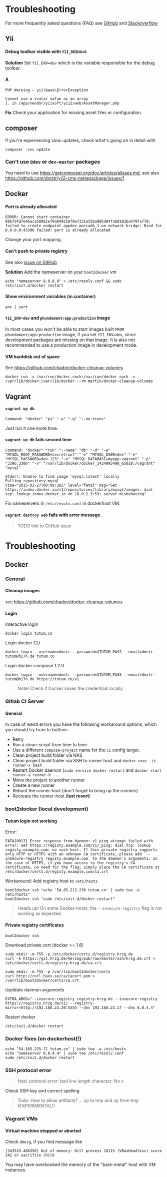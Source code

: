 Troubleshooting
===============

For more frequently asked questions (FAQ) see [GitHub](https://github.com/phundament/app/issues) and [Stackoverflow](http://stackoverflow.com/questions/tagged/phundament)

## Yii

#### Debug toolbar visible with `YII_DEBUG=0`

**Solution** Set `YII_ENV=dev` which is the variable responsible for the debug toolbar.

#### A

```
PHP Warning – yii\base\ErrorException

Cannot use a scalar value as an array
1. in /app/vendor/yiisoft/yii2/web/AssetManager.php
```

**Fix** Check your application for missing asset files or configuration.

## composer

If you're experiencing slow updates, check what's going on in detail with

    composer -vvv update

### Can't use `@dev` or `dev-master` packages

You need to use https://getcomposer.org/doc/articles/aliases.md, see also https://github.com/dmstr/yii2-cms-metapackage/issues/1


## Docker

#### Port is already allocated

    ERROR: Cannot start container 88b754d7e46aca58961ef0a049216f0e7331e35ba905d84fab01016a4797a779: failed to create endpoint appdev_mariadb_1 on network bridge: Bind for 0.0.0.0:43306 failed: port is already allocated

Change your port mapping.

#### Can't push to private registry

See also [issue on GitHub]()

**Solution** Add the nameserver on your `boot2docker` vm 

```
echo "nameserver 8.8.8.8" > /etc/resolv.conf && sudo /etc/init.d/docker restart
```

#### Show environment variables (in container)

    env | sort


#### `YII_ENV=dev` and `phundament/app:production` image

In most cases you won't be able to start images built `FROM phundament/app:production` image, if you set `YII_ENV=dev`, since development packages are missing on that image. It is also not recommended to use a production image in development mode.

#### VM harddisk out of space

See https://github.com/chadoe/docker-cleanup-volumes

    docker run -v /var/run/docker.sock:/var/run/docker.sock -v /var/lib/docker:/var/lib/docker --rm martin/docker-cleanup-volumes


## Vagrant

#### `vagrant up db`

```
Command: "docker" "ps" "-a" "-q" "--no-trunc"
```

Just run it one more time.

#### `vagrant up db` fails second time

```
Command: "docker" "run" "--name" "db" "-d" "-e" "MYSQL_ROOT_PASSWORD=secretroot" "-e" "MYSQL_USER=dev" "-e" "MYSQL_PASSWORD=dev-123" "-e" "MYSQL_DATABASE=myapp-vagrant" "-p" "3306:3306" "-v" "/var/lib/docker/docker_1424995498_65018:/vagrant" "mysql"

Stderr: Unable to find image 'mysql:latest' locally
Pulling repository mysql
time="2015-02-27T00:09:38Z" level="fatal" msg="Get https://index.docker.io/v1/repositories/library/mysql/images: dial tcp: lookup index.docker.io on 10.0.2.3:53: server misbehaving" 
```

Fix nameservers in `/etc/resolv.conf` in dockerhost VM.

#### `vagrant destroy web` fails with error message.
 
> TODO link to GitHub issue


Troubleshooting
===============

Docker
------


### General

#### Cleanup images

see https://github.com/chadoe/docker-cleanup-volumes

#### Login

Interactive login
    
    docker login tutum.co

Login docker CLI
    
    docker login --username=dmstr --password=$TUTUM_PASS --email=dmstr-tutum@h17n.de tutum.co

Login docker-compose 1.2.0
    
    docker login --username=dmstr --password=$TUTUM_PASS --email=dmstr-tutum@h17n.de https://tutum.co/v1

> Note! Check if Docker saves the credentials locally.


### Gitlab CI Server

#### General

In case of weird errors you have the following workaround options, which you should try from to bottom:

- Retry
- Run a clean-script from time to time.
- Use a different `compose-project` name for the `CI` config target.
- Clean project build folder via NAS
- Clean project build folder via SSH to runner host and `docker exec -it runner-x bash`
- Restart Docker daemon (`sudo service docker restart` and `docker start runner-a runner-b ...`
- Move the project to another runner
- Create a new runner
- Reboot the runner-host (don't forget to bring up the runners)
- Recreate the runner-host (**last resort**)


### boot2docker (local development)

#### Tutum login not working

Error: 

    FATA[0017] Error response from daemon: v1 ping attempt failed with error: Get https://registy.example.com/v1/_ping: dial tcp: lookup registy.example.com: no such host. If this private registry supports only HTTP or HTTPS with an unknown CA certificate, please add `--insecure-registry registy.example.com` to the daemon's arguments. In the case of HTTPS, if you have access to the registry's CA certificate, no need for the flag; simply place the CA certificate at /etc/docker/certs.d/registy.example.com/ca.crt 

Workaround: Add registry host to `/etc/hosts`

    boot2docker ssh "echo '54.85.213.230 tutum.co' | sudo tee -a /etc/hosts"
    boot2docker ssh "sudo /etc/init.d/docker restart"

> Heads up! On some Docker-hosts, the `--insecure-registry` flag is not working as expected.


#### Private registry certificates

    boot2docker ssh

Download private cert (docker >= 1.6)
    
    sudo mkdir -m 755 -p /etc/docker/certs.d/registry.hrzg.de
    curl -k https://git.hrzg.de/herzog/pub/raw/master/ssh/hrzg.de.crt > /etc/docker/certs.d/registry.hrzg.de/ca.crt

    sudo mkdir -m 755 -p /var/lib/boot2docker/certs
    curl http://curl.haxx.se/ca/cacert.pem > /var/lib/boot2docker/certs/ca.crt

Upddate daemon arguments

    EXTRA_ARGS="--insecure-registry registry.hrzg.de --insecure-registry https://registry.hrzg.de/v1/ --registry-mirror=http://192.168.23.30:5555 --dns 192.168.23.17 --dns 8.8.4.4"

Restart docker

    /etc/init.d/docker restart


### Docker fixes (on dockerhost(!)

	echo "54.165.225.71 tutum.co" | sudo tee -a /etc/hosts
	echo "nameserver 8.8.4.4" | sudo tee /etc/resolv.conf
	sudo /etc/init.d/docker restart

### SSH protocol error
  
  > fatal: protocol error: bad line length character: No s
  
Check SSH key and correct spelling.

> Todo: How to allow artifacts? ... cp to tmp and cp from tmp (EXPERIMENTAL!)




### Vagrant VMs 

#### Virtual machine stopped or aborted

Check `dmesg`, if you find message like

    [343535.486350] Out of memory: Kill process 18115 (VBoxHeadless) score 242 or sacrifice child
    
You may have overbooked the memory of the "bare-metal" host with VM instances.